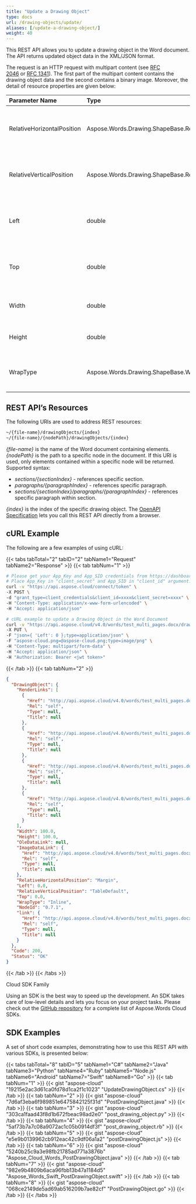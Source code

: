 ```yaml
---
title: "Update a Drawing Object"
type: docs
url: /drawing-objects/update/
aliases: [/update-a-drawing-object/]
weight: 40
---
```


This REST API allows you to update a drawing object in the Word document. The API returns updated object data in the XML/JSON format.

The request is an HTTP request with multipart content (see [RFC 2046](http://tools.ietf.org/html/rfc2046#page-17) or [RFC 1341](http://www.w3.org/Protocols/rfc1341/7_2_Multipart.html)). The first part of the multipart content contains the drawing object data and the second contains a binary image. Moreover, the detail of resource properties are given below:

|Parameter Name|Type|Description|
| :- | :- | :- |
|RelativeHorizontalPosition|Aspose.Words.Drawing.ShapeBase.RelativeHorizontalPosition|Specifies where the distance to the image is measured.|
|RelativeVerticalPosition|Aspose.Words.Drawing.ShapeBase.RelativeVerticalPosition|Specifies where the distance to the image is measured.|
|Left|double|Distance in points from the origin to the left side of the image.|
|Top|double|Distance in points from the origin to the top side of the image.|
|Width|double|Width of the drawing objects in points.|
|Height|double|Height of the drawing object in points.|
|WrapType|Aspose.Words.Drawing.ShapeBase.WrapType|Specifies how to wrap text around the image.|

## REST API’s Resources

The following URIs are used to address REST resources:

```HTML
~/{file-name}/drawingObjects/{index}
~/{file-name}/{nodePath}/drawingObjects/{index}
```

*{file-name}* is the name of the Word document containing elements.
*{nodePath}* is the path to a specific node in the document. If this URI is used, only elements contained within a specific node will be returned. Supported syntax:

- *sections/{sectionIndex}* - references specific section.
- *paragraphs/{paragraphIndex}* - references specific paragraph.
- *sections/{sectionIndex}/paragraphs/{paragraphIndex}* - references specific paragraph within section.

*{index}* is the index of the specific drawing object.
The [OpenAPI Specification](https://apireference.aspose.cloud/words/#/DrawingObjects/UpdateDrawingObject) lets you call this REST API directly from a browser. 

## cURL Example

The following are a few examples of using cURL:

{{< tabs tabTotal="2" tabID="2" tabName1="Request" tabName2="Response" >}}
{{< tab tabNum="1" >}}

```bash
# Please get your App_Key and App_SID credentials from https://dashboard.aspose.cloud/#/apps.
# Place App_Key in "client_secret" and App_SID in "client_id" argument.
curl -v "https://api.aspose.cloud/connect/token" \
-X POST \
-d "grant_type=client_credentials&client_id=xxxx&client_secret=xxxx" \
-H "Content-Type: application/x-www-form-urlencoded" \
-H "Accept: application/json"

# cURL example to update a Drawing Object in the Word Document
curl -v "https://api.aspose.cloud/v4.0/words/test_multi_pages.docx/drawingObjects/0" \
-X PUT \
-F "json={ 'Left': 0 };type=application/json" \
-F "aspose-cloud.png=@aspose-cloud.png;type=image/png" \
-H "Content-Type: multipart/form-data" \
-H "Accept: application/json" \
-H "Authorization: Bearer <jwt token>"
```

{{< /tab >}}
{{< tab tabNum="2" >}}

```json
{
  "DrawingObject": {
    "RenderLinks": [
      {
        "Href": "http://api.aspose.cloud/v4.0/words/test_multi_pages.docx/sections/0/paragraphs/7/drawingObjects/0?format=jpeg",
        "Rel": "self",
        "Type": null,
        "Title": null
      },
      {
        "Href": "http://api.aspose.cloud/v4.0/words/test_multi_pages.docx/sections/0/paragraphs/7/drawingObjects/0?format=tiff",
        "Rel": "self",
        "Type": null,
        "Title": null
      },
      {
        "Href": "http://api.aspose.cloud/v4.0/words/test_multi_pages.docx/sections/0/paragraphs/7/drawingObjects/0?format=png",
        "Rel": "self",
        "Type": null,
        "Title": null
      },
      {
        "Href": "http://api.aspose.cloud/v4.0/words/test_multi_pages.docx/sections/0/paragraphs/7/drawingObjects/0?format=bmp",
        "Rel": "self",
        "Type": null,
        "Title": null
      }
    ],
    "Width": 100.0,
    "Height": 100.0,
    "OleDataLink": null,
    "ImageDataLink": {
      "Href": "http://api.aspose.cloud/v4.0/words/test_multi_pages.docx/sections/0/paragraphs/7/drawingObjects/0/ImageData",
      "Rel": "self",
      "Type": null,
      "Title": null
    },
    "RelativeHorizontalPosition": "Margin",
    "Left": 0.0,
    "RelativeVerticalPosition": "TableDefault",
    "Top": 0.0,
    "WrapType": "Inline",
    "NodeId": "0.7.1",
    "link": {
      "Href": "http://api.aspose.cloud/v4.0/words/test_multi_pages.docx/sections/0/paragraphs/7/drawingObjects/0",
      "Rel": "self",
      "Type": null,
      "Title": null
    }
  },
  "Code": 200,
  "Status": "OK"
}
```

{{< /tab >}}
{{< /tabs >}}

Cloud SDK Family

Using an SDK is the best way to speed up the development. An SDK takes care of low-level details and lets you focus on your project tasks. Please check out the [GitHub repository](https://github.com/aspose-words-cloud) for a complete list of Aspose.Words Cloud SDKs.

## SDK Examples

A set of short code examples, demonstrating how to use this REST API with various SDKs, is presented below:

{{< tabs tabTotal="8" tabID="5" tabName1="C#" tabName2="Java" tabName3="Python" tabName4="Ruby" tabName5="Node.js" tabName6="Android" tabName7="Swift" tabName8="Go" >}}
{{< tab tabNum="1" >}}
{{< gist "aspose-cloud" "19215e2ac3d61ca0fd78d1ca2f1c1023" "UpdateDrawingObject.cs" >}}
{{< /tab >}}
{{< tab tabNum="2" >}}
{{< gist "aspose-cloud" "7d6af3eba6f989851e6475842125f31d" "PostDrawingObject.java" >}}
{{< /tab >}}
{{< tab tabNum="3" >}}
{{< gist "aspose-cloud" "303ca1faad43f8d1b672fbeac98ad2e0" "post_drawing_object.py" >}}
{{< /tab >}}
{{< tab tabNum="4" >}}
{{< gist "aspose-cloud" "5af73b7a7c08a9072ac1c05b0914df3f" "post_drawing_object.rb" >}}
{{< /tab >}}
{{< tab tabNum="5" >}}
{{< gist "aspose-cloud" "e5e9b0139962cb912eac42c9df06a1a2" "postDrawingObject.js" >}}
{{< /tab >}}
{{< tab tabNum="6" >}}
{{< gist "aspose-cloud" "5240b25c9a3e98fb21785ad771a3876b" "Aspose_Cloud_Words_PostDrawingObject.java" >}}
{{< /tab >}}
{{< tab tabNum="7" >}}
{{< gist "aspose-cloud" "982e9b4809b6aca96fbb13b47a1184d5" "Aspose_Words_Swift_PostDrawingObject.swift" >}}
{{< /tab >}}
{{< tab tabNum="8" >}}
{{< gist "aspose-cloud" "068ce2149de5ad69ab516209b7ae82cf" "PostDrawingObject.go" >}}
{{< /tab >}}
{{< /tabs >}}
